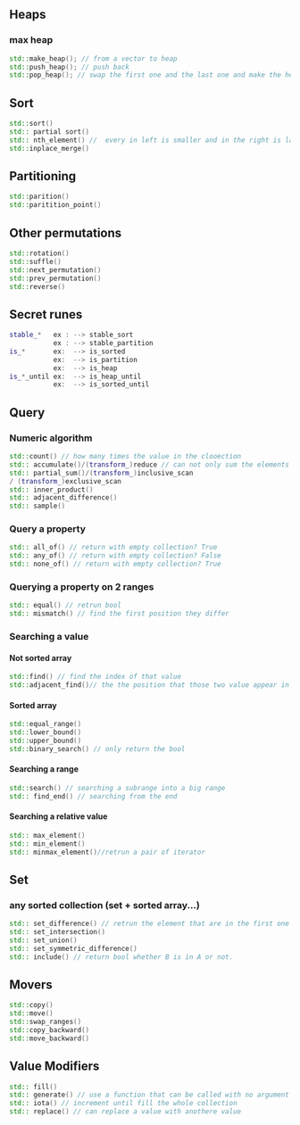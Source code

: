 ## Heaps 
### max heap
```C++
std::make_heap(); // from a vector to heap
std::push_heap(); // push back 
std::pop_heap(); // swap the first one and the last one and make the heap from 1->(n-1) --> if we want to kill the last one we have to pop_back the vector --> if we want to pop_heap again and again, we sort the heap
```

## Sort
``` C++ 
std::sort()   
std:: partial sort() 
std:: nth_element() //  every in left is smaller and in the right is larger
std::inplace_merge()
```

## Partitioning
```C++
std::parition()
std::paritition_point() 
``` 
## Other permutations
```C++
std::rotation()
std::suffle()
std::next_permutation()
std::prev_permutation()
std::reverse()
```
## Secret runes
```C++
stable_*   ex : --> stable_sort
           ex : --> stable_partition
is_*       ex:  --> is_sorted
           ex:  --> is_partition
           ex:  --> is_heap
is_*_until ex:  --> is_heap_until
           ex:  --> is_sorted_until
```
## Query
### Numeric algorithm
```C++
std::count() // how many times the value in the clooection
std:: accumulate()/(transform_)reduce // can not only sum the elements together but use some customize transform
std:: partial_sum()/(transform_)inclusive_scan
/ (transform_)exclusive_scan
std:: inner_product()
std:: adjacent_difference()
std:: sample()
```
### Query a property
```C++
std:: all_of() // return with empty collection? True
std:: any_of() // return with empty collection? False
std:: none_of() // return with empty collection? True
```
### Querying a property on 2 ranges
```C++
std:: equal() // retrun bool
std:: mismatch() // find the first position they differ
```
### Searching a value
#### Not sorted array
```C++
std::find() // find the index of that value
std::adjacent_find()// the the position that those two value appear in a row
```
#### Sorted array
```C++ 
std::equal_range()
std::lower_bound()
std::upper_bound()
std::binary_search() // only return the bool
```
#### Searching a range 
```C++
std::search() // searching a subrange into a big range
std:: find_end() // searching from the end
``` 
#### Searching a relative value
```C++
std:: max_element()
std:: min_element()
std:: minmax_element()//retrun a pair of iterator
```
## Set
### any sorted collection (set + sorted array...)
```C++
std:: set_difference() // retrun the element that are in the first one but not in the second one // ;inear complexity
std:: set_intersection()
std:: set_union()
std:: set_symmetric_difference()
std:: include() // return bool whether B is in A or not.
```
## Movers
```C++
std::copy()
std::move()
std::swap_ranges()
std::copy_backward()
std::move_backward()
```
## Value Modifiers
```C++
std:: fill()
std:: generate() // use a function that can be called with no argument
std:: iota() // increment until fill the whole collection
std:: replace() // can replace a value with anothere value
```
